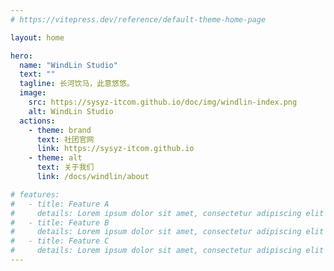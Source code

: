 ```yaml
---
# https://vitepress.dev/reference/default-theme-home-page

layout: home

hero:
  name: "WindLin Studio"
  text: ""
  tagline: 长河饮马，此意悠悠。
  image: 
    src: https://sysyz-itcom.github.io/doc/img/windlin-index.png
    alt: WindLin Studio
  actions:
    - theme: brand
      text: 社团官网
      link: https://sysyz-itcom.github.io
    - theme: alt
      text: 关于我们
      link: /docs/windlin/about

# features:
#   - title: Feature A
#     details: Lorem ipsum dolor sit amet, consectetur adipiscing elit
#   - title: Feature B
#     details: Lorem ipsum dolor sit amet, consectetur adipiscing elit
#   - title: Feature C
#     details: Lorem ipsum dolor sit amet, consectetur adipiscing elit
---
```


